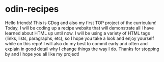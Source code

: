 # odin-recipes

Hello friends! This is CDog and also my first TOP project of the curriculum! Today, I will be coding up a recipe website that will demonstrate all I have learned about HTML up until now. I will be using a variety of HTML tags (links, lists, paragraphs, etc), so I hope you take a look and enjoy yourself while on this repo! I will also do my best to commit early and often and explain in good detail why I change things the way I do. Thanks for stopping by and I hope you all like my project!

